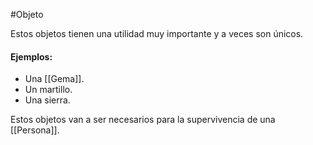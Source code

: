 #Objeto

Estos objetos tienen una utilidad muy importante y a veces son únicos. 

#### Ejemplos: 
- Una [[Gema]].
- Un martillo.
- Una sierra.

Estos objetos van a ser necesarios para la supervivencia de una [[Persona]]. 